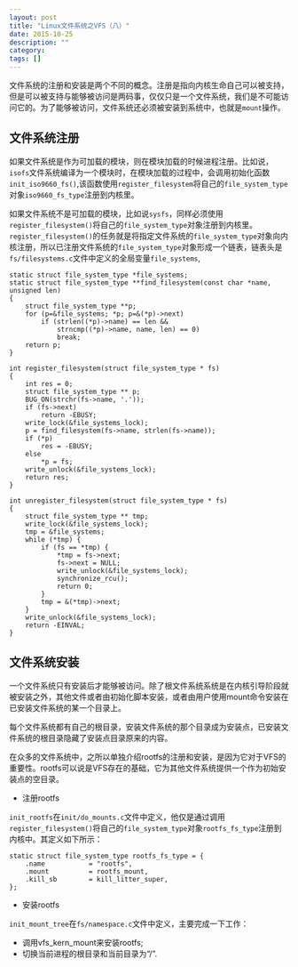 ```yaml
---
layout: post
title: "Linux文件系统之VFS（八）"
date: 2015-10-25
description: ""
category: 
tags: []
---
```


文件系统的注册和安装是两个不同的概念。注册是指向内核生命自己可以被支持，但是可以被支持与能够被访问是两码事，仅仅只是一个文件系统，我们是不可能访问它的。为了能够被访问，文件系统还必须被安装到系统中，也就是`mount`操作。

## 文件系统注册

如果文件系统是作为可加载的模块，则在模块加载的时候进程注册。比如说，`isofs`文件系统编译为一个模块时，在模块加载的过程中，会调用初始化函数`init_iso9660_fs()`,该函数使用`register_filesystem`将自己的`file_system_type`对象`iso9660_fs_type`注册到内核里。

如果文件系统不是可加载的模块，比如说`sysfs`，同样必须使用`register_filesystem()`将自己的`file_system_type`对象注册到内核里。`register_filesystem()`的任务就是将指定文件系统的`file_system_type`对象向内核注册，所以已注册文件系统的`file_system_type`对象形成一个链表，链表头是`fs/filesystems.c`文件中定义的全局变量`file_systems`,

```
static struct file_system_type *file_systems;
static struct file_system_type **find_filesystem(const char *name, unsigned len)
{
    struct file_system_type **p;
    for (p=&file_systems; *p; p=&(*p)->next)
        if (strlen((*p)->name) == len &&
            strncmp((*p)->name, name, len) == 0)
            break;
    return p;
}

int register_filesystem(struct file_system_type * fs)
{
    int res = 0;
    struct file_system_type ** p;
    BUG_ON(strchr(fs->name, '.'));
    if (fs->next)
        return -EBUSY;
    write_lock(&file_systems_lock);
    p = find_filesystem(fs->name, strlen(fs->name));
    if (*p)
        res = -EBUSY;
    else
        *p = fs;
    write_unlock(&file_systems_lock);
    return res;
}

int unregister_filesystem(struct file_system_type * fs)
{
    struct file_system_type ** tmp;
    write_lock(&file_systems_lock);
    tmp = &file_systems;
    while (*tmp) {
        if (fs == *tmp) {
            *tmp = fs->next;
            fs->next = NULL;
            write_unlock(&file_systems_lock);
            synchronize_rcu();
            return 0;
        }
        tmp = &(*tmp)->next;
    }
    write_unlock(&file_systems_lock);
    return -EINVAL;
}
```

## 文件系统安装

一个文件系统只有安装后才能够被访问。除了根文件系统系统是在内核引导阶段就被安装之外，其他文件或者由初始化脚本安装，或者由用户使用mount命令安装在已安装文件系统的某一个目录上。

每个文件系统都有自己的根目录，安装文件系统的那个目录成为安装点，已安装文件系统的根目录隐藏了安装点目录原来的内容。

在众多的文件系统中，之所以单独介绍rootfs的注册和安装，是因为它对于VFS的重要性。rootfs可以说是VFS存在的基础，它为其他文件系统提供一个作为初始安装点的空目录。

- 注册rootfs

`init_rootfs`在`init/do_mounts.c`文件中定义，他仅是通过调用`register_filesystem()`将自己的`file_system_type`对象`rootfs_fs_type`注册到内核中。其定义如下所示：

```
static struct file_system_type rootfs_fs_type = {
    .name           = "rootfs",
    .mount          = rootfs_mount,
    .kill_sb        = kill_litter_super,
};
```

- 安装rootfs

`init_mount_tree`在`fs/namespace.c`文件中定义，主要完成一下工作：

- 调用vfs_kern_mount来安装rootfs;
- 切换当前进程的根目录和当前目录为“/”.

